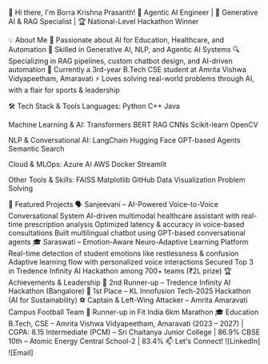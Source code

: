 👋 Hi there, I'm Borra Krishna Prasanth!
🌟 Agentic AI Engineer | 🤖 Generative AI & RAG Specialist | 🏆 National-Level Hackathon Winner

💡 About Me
🎯 Passionate about AI for Education, Healthcare, and Automation
🧠 Skilled in Generative AI, NLP, and Agentic AI Systems
🔍 Specializing in RAG pipelines, custom chatbot design, and AI-driven automation
📍 Currently a 3rd-year B.Tech CSE student at Amrita Vishwa Vidyapeetham, Amaravati
⚡ Loves solving real-world problems through AI, with a flair for sports & leadership

🛠 Tech Stack & Tools
Languages:
Python C++ Java

Machine Learning & AI:
Transformers BERT RAG CNNs Scikit-learn OpenCV

NLP & Conversational AI:
LangChain Hugging Face GPT-based Agents Semantic Search

Cloud & MLOps:
Azure AI AWS Docker Streamlit

Other Tools & Skills:
FAISS Matplotlib GitHub Data Visualization Problem Solving

🚀 Featured Projects
🗣 Sanjeevani – AI-Powered Voice-to-Voice Conversational System
AI-driven multimodal healthcare assistant with real-time prescription analysis
Optimized latency & accuracy in voice-based consultations
Built multilingual chatbot using GPT-based conversational agents
🎓 Saraswati – Emotion-Aware Neuro-Adaptive Learning Platform
Real-time detection of student emotions like restlessness & confusion
Adaptive learning flow with personalized voice interactions
Secured Top 3 in Tredence Infinity AI Hackathon among 700+ teams (₹2L prize)
🏆 Achievements & Leadership
🥉 2nd Runner-up – Tredence Infinity AI Hackathon (Bangalore)
🥇 1st Place – KL Innofusion Tech-2025 Hackathon (AI for Sustainability)
⚽ Captain & Left-Wing Attacker – Amrita Amaravati Campus Football Team
🏃 Runner-up in Fit India 6km Marathon
🎓 Education
B.Tech, CSE – Amrita Vishwa Vidyapeetham, Amaravati (2023 – 2027) | CGPA: 8.15
Intermediate (PCM) – Sri Chaitanya Junior College | 86.9%
CBSE 10th – Atomic Energy Central School-2 | 83.4%
📫 Let's Connect!
![LinkedIn]
![Email]
